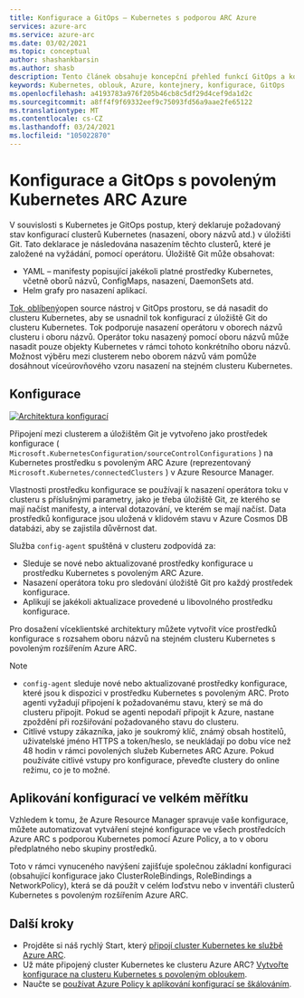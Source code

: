 ```yaml
---
title: Konfigurace a GitOps – Kubernetes s podporou ARC Azure
services: azure-arc
ms.service: azure-arc
ms.date: 03/02/2021
ms.topic: conceptual
author: shashankbarsin
ms.author: shasb
description: Tento článek obsahuje koncepční přehled funkcí GitOps a konfigurací pro Kubernetes s podporou ARC Azure.
keywords: Kubernetes, oblouk, Azure, kontejnery, konfigurace, GitOps
ms.openlocfilehash: a4193783a976f205b46cb8c5df29d4cef9da1d2c
ms.sourcegitcommit: a8ff4f9f69332eef9c75093fd56a9aae2fe65122
ms.translationtype: MT
ms.contentlocale: cs-CZ
ms.lasthandoff: 03/24/2021
ms.locfileid: "105022870"
---
```

# <a name="configurations-and-gitops-with-azure-arc-enabled-kubernetes"></a>Konfigurace a GitOps s povoleným Kubernetes ARC Azure

V souvislosti s Kubernetes je GitOps postup, který deklaruje požadovaný stav konfigurací clusterů Kubernetes (nasazení, obory názvů atd.) v úložišti Git. Tato deklarace je následována nasazením těchto clusterů, které je založené na vyžádání, pomocí operátoru. Úložiště Git může obsahovat:
* YAML – manifesty popisující jakékoli platné prostředky Kubernetes, včetně oborů názvů, ConfigMaps, nasazení, DaemonSets atd.
* Helm grafy pro nasazení aplikací.

[Tok, oblíbený](https://docs.fluxcd.io/)open source nástroj v GitOps prostoru, se dá nasadit do clusteru Kubernetes, aby se usnadnil tok konfigurací z úložiště Git do clusteru Kubernetes. Tok podporuje nasazení operátoru v oborech názvů clusteru i oboru názvů. Operátor toku nasazený pomocí oboru názvů může nasadit pouze objekty Kubernetes v rámci tohoto konkrétního oboru názvů. Možnost výběru mezi clusterem nebo oborem názvů vám pomůže dosáhnout víceúrovňového vzoru nasazení na stejném clusteru Kubernetes.

## <a name="configurations"></a>Konfigurace

[![Architektura ](./media/conceptual-configurations.png) konfigurací](./media/conceptual-configurations.png#lightbox)

Připojení mezi clusterem a úložištěm Git je vytvořeno jako prostředek konfigurace ( `Microsoft.KubernetesConfiguration/sourceControlConfigurations` ) na Kubernetes prostředku s povoleným ARC Azure (reprezentovaný `Microsoft.Kubernetes/connectedClusters` ) v Azure Resource Manager. 

Vlastnosti prostředku konfigurace se používají k nasazení operátora toku v clusteru s příslušnými parametry, jako je třeba úložiště Git, ze kterého se mají načíst manifesty, a interval dotazování, ve kterém se mají načíst. Data prostředků konfigurace jsou uložená v klidovém stavu v Azure Cosmos DB databázi, aby se zajistila důvěrnost dat.

Služba `config-agent` spuštěná v clusteru zodpovídá za:
* Sleduje se nové nebo aktualizované prostředky konfigurace u prostředku Kubernetes s povoleným ARC Azure.
* Nasazení operátora toku pro sledování úložiště Git pro každý prostředek konfigurace.
* Aplikují se jakékoli aktualizace provedené u libovolného prostředku konfigurace. 

Pro dosažení víceklientské architektury můžete vytvořit více prostředků konfigurace s rozsahem oboru názvů na stejném clusteru Kubernetes s povoleným rozšířením Azure ARC.

> [!NOTE]
> * `config-agent` sleduje nové nebo aktualizované prostředky konfigurace, které jsou k dispozici v prostředku Kubernetes s povoleným ARC. Proto agenti vyžadují připojení k požadovanému stavu, který se má do clusteru připojit. Pokud se agenti nepodaří připojit k Azure, nastane zpoždění při rozšiřování požadovaného stavu do clusteru.
> * Citlivé vstupy zákazníka, jako je soukromý klíč, známý obsah hostitelů, uživatelské jméno HTTPS a token/heslo, se neukládají po dobu více než 48 hodin v rámci povolených služeb Kubernetes ARC Azure. Pokud používáte citlivé vstupy pro konfigurace, převeďte clustery do online režimu, co je to možné.

## <a name="apply-configurations-at-scale"></a>Aplikování konfigurací ve velkém měřítku

Vzhledem k tomu, že Azure Resource Manager spravuje vaše konfigurace, můžete automatizovat vytváření stejné konfigurace ve všech prostředcích Azure ARC s podporou Kubernetes pomocí Azure Policy, a to v oboru předplatného nebo skupiny prostředků. 

Toto v rámci vynuceného navýšení zajišťuje společnou základní konfiguraci (obsahující konfigurace jako ClusterRoleBindings, RoleBindings a NetworkPolicy), která se dá použít v celém loďstvu nebo v inventáři clusterů Kubernetes s povoleným rozšířením Azure ARC.

## <a name="next-steps"></a>Další kroky

* Projděte si náš rychlý Start, který [připojí cluster Kubernetes ke službě Azure ARC](./quickstart-connect-cluster.md).
* Už máte připojený cluster Kubernetes ke clusteru Azure ARC? [Vytvořte konfigurace na clusteru Kubernetes s povoleným obloukem](./tutorial-use-gitops-connected-cluster.md).
* Naučte se [používat Azure Policy k aplikování konfigurací se škálováním](./use-azure-policy.md).